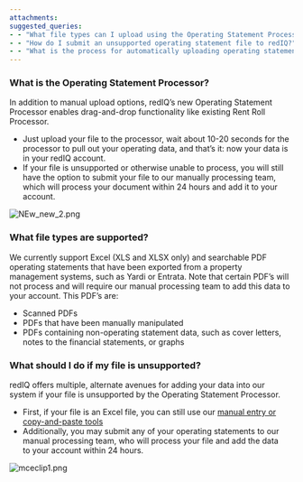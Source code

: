 ```yaml
---
attachments: 
suggested_queries:
- - "What file types can I upload using the Operating Statement Processor in redIQ?"
- - "How do I submit an unsupported operating statement file to redIQ?"
- - "What is the process for automatically uploading operating statements in redIQ?"
---
```

### **What is the Operating Statement Processor?**

In addition to manual upload options, redIQ’s new Operating Statement Processor enables drag-and-drop functionality like existing Rent Roll Processor.  

* Just upload your file to the processor, wait about 10-20 seconds for the processor to pull out your operating data, and that’s it: now your data is in your redIQ account.
* If your file is unsupported or otherwise unable to process, you will still have the option to submit your file to our manually processing team, which will process your document within 24 hours and add it to your account.

![NEw_new_2.png](https://rediq.zendesk.com/hc/article_attachments/9154941090708/NEw_new_2.png)

### **What file types are supported?**

We currently support Excel (XLS and XLSX only) and searchable PDF operating statements that have been exported from a property management systems, such as Yardi or Entrata. Note that certain PDF’s will not process and will require our manual processing team to add this data to your account. This PDF’s are: 

* Scanned PDFs
* PDFs that have been manually manipulated
* PDFs containing non-operating statement data, such as cover letters, notes to the financial statements, or graphs

### **What should I do if my file is unsupported?**

redIQ offers multiple, alternate avenues for adding your data into our system if your file is unsupported by the Operating Statement Processor.  

* First, if your file is an Excel file, you can still use our [manual entry or copy-and-paste tools](https://rediq.zendesk.com/hc/en-us/articles/360036412071-Manually-Uploading-Operating-Statements)
* Additionally, you may submit any of your operating statements to our manual processing team, who will process your file and add the data to your account within 24 hours.

![mceclip1.png](https://rediq.zendesk.com/hc/article_attachments/4408896990612/mceclip1.png)